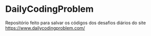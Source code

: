 # DailyCodingProblem

Repositório feito para salvar os códigos dos desafios diários do site https://www.dailycodingproblem.com/

